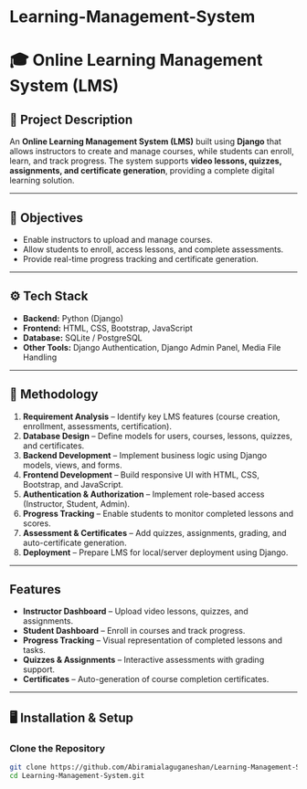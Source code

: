 # Learning-Management-System
# 🎓 Online Learning Management System (LMS)

## 📌 Project Description  
An **Online Learning Management System (LMS)** built using **Django** that allows instructors to create and manage courses, while students can enroll, learn, and track progress. The system supports **video lessons, quizzes, assignments, and certificate generation**, providing a complete digital learning solution.  

---

## 🎯 Objectives  
- Enable instructors to upload and manage courses.  
- Allow students to enroll, access lessons, and complete assessments.  
- Provide real-time progress tracking and certificate generation.  

---

## ⚙️ Tech Stack  
- **Backend:** Python (Django)  
- **Frontend:** HTML, CSS, Bootstrap, JavaScript  
- **Database:** SQLite / PostgreSQL  
- **Other Tools:** Django Authentication, Django Admin Panel, Media File Handling  

---

## 🔄 Methodology  
1. **Requirement Analysis** – Identify key LMS features (course creation, enrollment, assessments, certification).  
2. **Database Design** – Define models for users, courses, lessons, quizzes, and certificates.  
3. **Backend Development** – Implement business logic using Django models, views, and forms.  
4. **Frontend Development** – Build responsive UI with HTML, CSS, Bootstrap, and JavaScript.  
5. **Authentication & Authorization** – Implement role-based access (Instructor, Student, Admin).  
6. **Progress Tracking** – Enable students to monitor completed lessons and scores.  
7. **Assessment & Certificates** – Add quizzes, assignments, grading, and auto-certificate generation.  
8. **Deployment** – Prepare LMS for local/server deployment using Django.  

---

## Features  
-  **Instructor Dashboard** – Upload video lessons, quizzes, and assignments.  
-  **Student Dashboard** – Enroll in courses and track progress.  
-  **Progress Tracking** – Visual representation of completed lessons and tasks.  
-  **Quizzes & Assignments** – Interactive assessments with grading support.  
-  **Certificates** – Auto-generation of course completion certificates.  

---

## 🖥️ Installation & Setup  

### Clone the Repository  
```bash
git clone https://github.com/Abiramialaguganeshan/Learning-Management-System.git
cd Learning-Management-System.git
